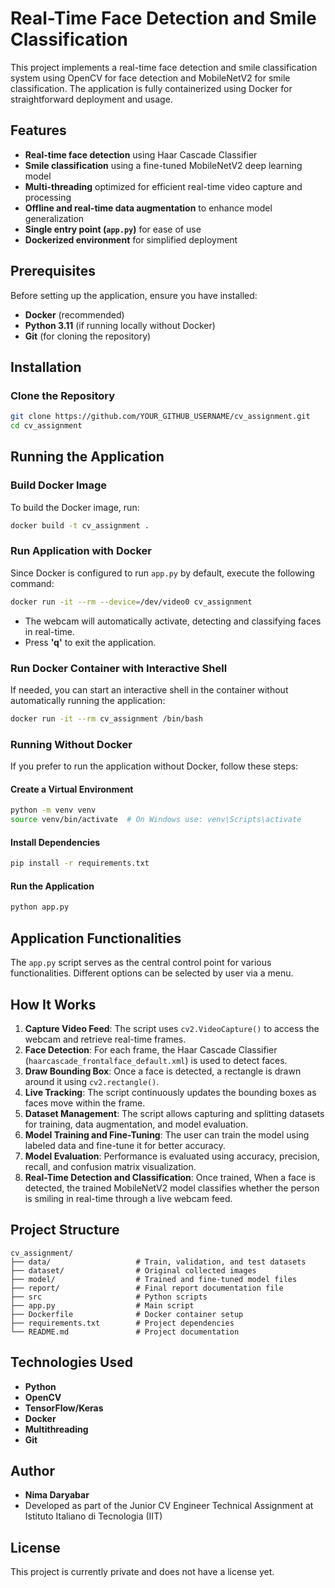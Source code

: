 # Real-Time Face Detection and Smile Classification

This project implements a real-time face detection and smile classification system using OpenCV for face detection and MobileNetV2 for smile classification. The application is fully containerized using Docker for straightforward deployment and usage.

## Features
- **Real-time face detection** using Haar Cascade Classifier
- **Smile classification** using a fine-tuned MobileNetV2 deep learning model
- **Multi-threading** optimized for efficient real-time video capture and processing
- **Offline and real-time data augmentation** to enhance model generalization
- **Single entry point (`app.py`)** for ease of use
- **Dockerized environment** for simplified deployment

## Prerequisites
Before setting up the application, ensure you have installed:
- **Docker** (recommended)
- **Python 3.11** (if running locally without Docker)
- **Git** (for cloning the repository)

## Installation

### Clone the Repository
```bash
git clone https://github.com/YOUR_GITHUB_USERNAME/cv_assignment.git
cd cv_assignment
```

## Running the Application

### Build Docker Image
To build the Docker image, run:
```bash
docker build -t cv_assignment .
```

### Run Application with Docker
Since Docker is configured to run `app.py` by default, execute the following command:
```bash
docker run -it --rm --device=/dev/video0 cv_assignment
```
- The webcam will automatically activate, detecting and classifying faces in real-time.
- Press **'q'** to exit the application.

### Run Docker Container with Interactive Shell
If needed, you can start an interactive shell in the container without automatically running the application:
```bash
docker run -it --rm cv_assignment /bin/bash
```

### Running Without Docker
If you prefer to run the application without Docker, follow these steps:

#### Create a Virtual Environment
```bash
python -m venv venv
source venv/bin/activate  # On Windows use: venv\Scripts\activate
```

#### Install Dependencies
```bash
pip install -r requirements.txt
```

#### Run the Application
```bash
python app.py
```

## Application Functionalities
The `app.py` script serves as the central control point for various functionalities. Different options can be selected by user via a menu.

## How It Works
1. **Capture Video Feed**: The script uses `cv2.VideoCapture()` to access the webcam and retrieve real-time frames.
2. **Face Detection**: For each frame, the Haar Cascade Classifier (`haarcascade_frontalface_default.xml`) is used to detect faces.
3. **Draw Bounding Box**: Once a face is detected, a rectangle is drawn around it using `cv2.rectangle()`.
4. **Live Tracking**: The script continuously updates the bounding boxes as faces move within the frame.
5. **Dataset Management**: The script allows capturing and splitting datasets for training, data augmentation, and model evaluation.
6. **Model Training and Fine-Tuning**: The user can train the model using labeled data and fine-tune it for better accuracy.
7. **Model Evaluation**: Performance is evaluated using accuracy, precision, recall, and confusion matrix visualization.
8. **Real-Time Detection and Classification**: Once trained, When a face is detected, the trained MobileNetV2 model classifies whether the person is smiling in real-time through a live webcam feed.


## Project Structure
```
cv_assignment/
├── data/                   # Train, validation, and test datasets
├── dataset/                # Original collected images
├── model/                  # Trained and fine-tuned model files
├── report/                 # Final report documentation file
├── src                     # Python scripts
├── app.py                  # Main script
├── Dockerfile              # Docker container setup
├── requirements.txt        # Project dependencies
└── README.md               # Project documentation
```

## Technologies Used
- **Python**
- **OpenCV**
- **TensorFlow/Keras**
- **Docker**
- **Multithreading**
- **Git**

## Author
- **Nima Daryabar**
- Developed as part of the Junior CV Engineer Technical Assignment at Istituto Italiano di Tecnologia (IIT)

## License
This project is currently private and does not have a license yet.
